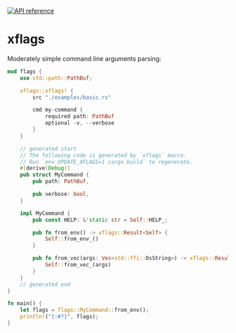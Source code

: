 [![API reference](https://docs.rs/once_cell/badge.svg)](https://docs.rs/xflags/)

# xflags

Moderately simple command line arguments parsing:

```rust
mod flags {
    use std::path::PathBuf;

    xflags::xflags! {
        src "./examples/basic.rs"

        cmd my-command {
            required path: PathBuf
            optional -v, --verbose
        }
    }

    // generated start
    // The following code is generated by `xflags` macro.
    // Run `env UPDATE_XFLAGS=1 cargo build` to regenerate.
    #[derive(Debug)]
    pub struct MyCommand {
        pub path: PathBuf,

        pub verbose: bool,
    }

    impl MyCommand {
        pub const HELP: &'static str = Self::HELP_;

        pub fn from_env() -> xflags::Result<Self> {
            Self::from_env_()
        }

        pub fn from_vec(args: Vec<std::ffi::OsString>) -> xflags::Result<Self> {
            Self::from_vec_(args)
        }
    }
    // generated end
}

fn main() {
    let flags = flags::MyCommand::from_env();
    println!("{:#?}", flags);
}
```
